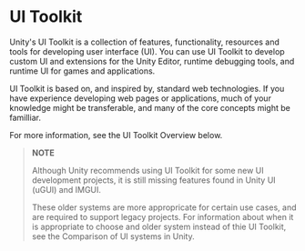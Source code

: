# UI Toolkit

Unity's UI Toolkit is a collection of features, functionality, resources and tools for developing user interface (UI). You can use UI Toolkit to develop custom UI and extensions for the Unity Editor, runtime debugging tools, and runtime UI for games and applications.

UI Toolkit is based on, and inspired by, standard web technologies. If you have experience developing web pages or applications, much of your knowledge might be transferable, and many of the core concepts might be familliar.

For more information, see the UI Toolkit Overview below.

> **NOTE**
>
> Although Unity recommends using UI Toolkit for some new UI development projects, it is still missing features found in Unity UI (uGUI) and IMGUI.
>
> These older systems are more appropricate for certain use cases, and are required to support legacy projects. For information about when it is appropriate to choose and older system instead of thie UI Toolkit, see the Comparison of UI systems in Unity.

